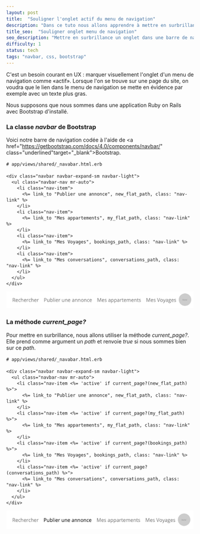 ```yaml
---
layout: post
title:  "Souligner l'onglet actif du menu de navigation"
description: "Dans ce tuto nous allons apprendre à mettre en surbrillance un onglet dans une barre de navigation."
title_seo:  "Souligner onglet menu de navigation"
seo_description: "Mettre en surbrillance un onglet dans une barre de navigation."
difficulty: 1
status: tech
tags: "navbar, css, bootstrap"
---
```


C'est un besoin courant en UX : marquer visuellement l'onglet d'un menu de navigation comme «actif». Lorsque l'on se trouve sur une page du site, on voudra que le lien dans le menu de navigation se mette en évidence par exemple avec un texte plus gras.

Nous supposons que nous sommes dans une application Ruby on Rails avec Bootstrap d'installé.

### La classe *navbar* de Bootstrap

Voici notre barre de navigation codée à l'aide de <a href="https://getbootstrap.com/docs/4.0/components/navbar/" class="underlined"target="_blank">Bootstrap</a>.

```erb
# app/views/shared/_navabar.html.erb

<div class="navbar navbar-expand-sm navbar-light">
  <ul class="navbar-nav mr-auto">
    <li class="nav-item">
      <%= link_to "Publier une annonce", new_flat_path, class: "nav-link" %>
    </li>
    <li class="nav-item">
      <%= link_to "Mes appartements", my_flat_path, class: "nav-link" %>
    </li>
    <li class="nav-item">
      <%= link_to "Mes Voyages", bookings_path, class: "nav-link" %>
    </li>
    <li class="nav-item">
      <%= link_to "Mes conversations", conversations_path, class: "nav-link" %>
    </li>
  </ul>
</div>
```

<img src="/images/posts/navbar.png"
     class="image"
     alt="navbar">

### La méthode *current_page?*

Pour mettre en surbrillance, nous allons utiliser la méthode *current_page?*. Elle prend comme argument un *path* et renvoie *true* si nous sommes bien sur ce *path*.

```erb
# app/views/shared/_navabar.html.erb

<div class="navbar navbar-expand-sm navbar-light">
  <ul class="navbar-nav mr-auto">
    <li class="nav-item <%= 'active' if current_page?(new_flat_path) %>">
      <%= link_to "Publier une annonce", new_flat_path, class: "nav-link" %>
    </li>
    <li class="nav-item <%= 'active' if current_page?(my_flat_path) %>">
      <%= link_to "Mes appartements", my_flat_path, class: "nav-link" %>
    </li>
    <li class="nav-item <%= 'active' if current_page?(bookings_path) %>">
      <%= link_to "Mes Voyages", bookings_path, class: "nav-link" %>
    </li>
    <li class="nav-item <%= 'active' if current_page?(conversations_path) %>">
      <%= link_to "Mes conversations", conversations_path, class: "nav-link" %>
    </li>
  </ul>
</div>
```

<img src="/images/posts/navbar-active.png"
     class="image"
     alt="navbar">
